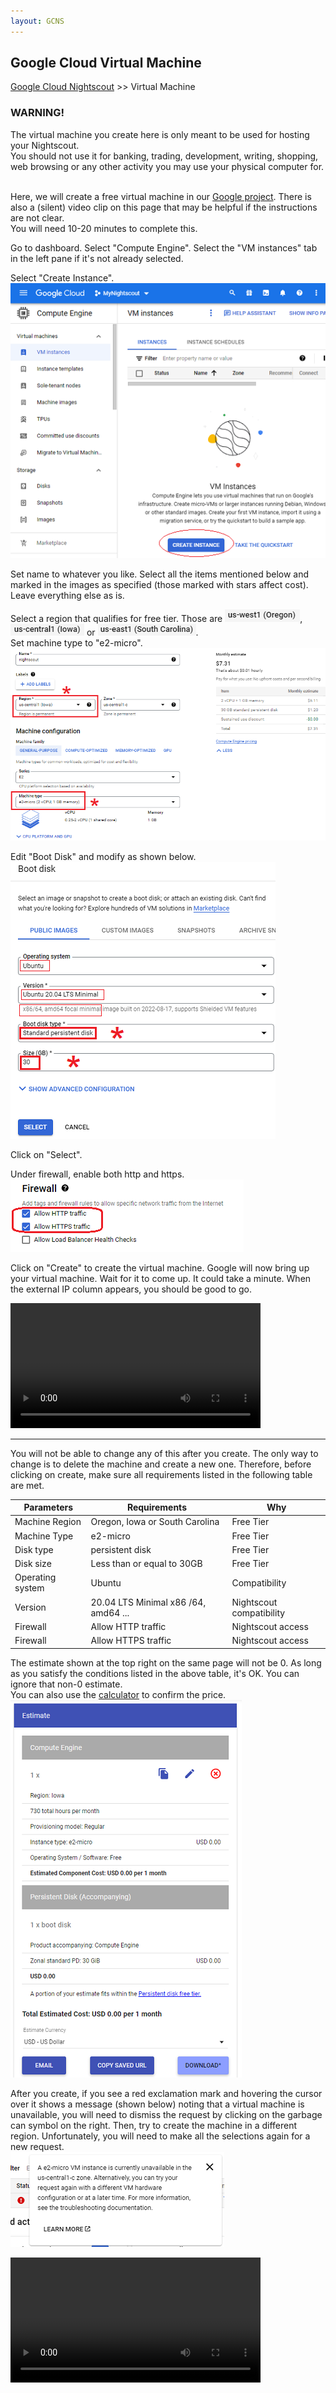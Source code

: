 ```yaml
---
layout: GCNS
---
```


## Google Cloud Virtual Machine  
[Google Cloud Nightscout](./GoogleCloud.md) >> Virtual Machine  
  
### WARNING!  
The virtual machine you create here is only meant to be used for hosting your Nightscout.  
You should not use it for banking, trading, development, writing, shopping, web browsing or any other activity you may use your physical computer for.  
<br/>  

Here, we will create a free virtual machine in our [Google project](./NS_GCProject.md).  There is also a (silent) video clip on this page that may be helpful if the instructions are not clear.  
You will need 10-20 minutes to complete this.  
  
Go to dashboard.  Select "Compute Engine".  Select the "VM instances" tab in the left pane if it's not already selected.  
  
Select "Create Instance".  
![](./images/CreateInstance.png)  
  
Set name to whatever you like.  Select all the items mentioned below and marked in the images as specified (those marked with stars affect cost).  Leave everything else as is.  
  
Select a region that qualifies for free tier.  Those are ![](./images/Oregon.png), ![](./images/Iowa.png) or ![](./images/S_Carolina.png).  
Set machine type to "e2-micro".    
![](./images/vm2.png)  
  
Edit "Boot Disk" and modify as shown below.  
![](./images/Disk2.png)  
  
Click on "Select".    
  
Under firewall, enable both http and https.  
![](./images/Firewall2.png)  
  
Click on "Create" to create the virtual machine.  Google will now bring up your virtual machine.  Wait for it to come up.  It could take a minute.  When the external IP column appears, you should be good to go.  
  
<video width="400" controlsList="nodownload" src="./video/VM.mp4" controls>  
</video>  
  
<br/>  
  
---  
    
You will not be able to change any of this after you create.  The only way to change is to delete the machine and create a new one.  Therefore, before clicking on create, make sure all requirements listed in the following table are met.  
  
| Parameters | Requirements | Why |  
| ---------- | ------------ | ---- |  
| Machine Region    | Oregon, Iowa or South Carolina | Free Tier |  
| Machine Type | e2-micro | Free Tier |  
| Disk type    | persistent disk | Free Tier |  
| Disk size   |  Less than or equal to 30GB | Free Tier |  
| Operating system | Ubuntu | Compatibility |  
| Version | 20.04 LTS Minimal x86 /64, amd64 ... | Nightscout compatibility |  
| Firewall | Allow HTTP traffic | Nightscout access |  
| Firewall | Allow HTTPS traffic | Nightscout access |  
  
The estimate shown at the top right on the same page will not be 0.  As long as you satisfy the conditions listed in the above table, it's OK.  You can ignore that non-0 estimate.  
You can also use the [calculator](https://cloud.google.com/products/calculator) to confirm the price.  
![](./images/Estimate.png)  
  
After you create, if you see a red exclamation mark and hovering the cursor over it shows a message (shown below) noting that a virtual machine is unavailable, you will need to dismiss the request by clicking on the garbage can symbol on the right.  Then, try to create the machine in a different region.  Unfortunately, you will need to make all the selections again for a new request.    
![](./images/VM_Unavailable.png)  
  
<video width="400" controlsList="nodownload" src="./video/VM.mp4" controls>  
</video>    
  
